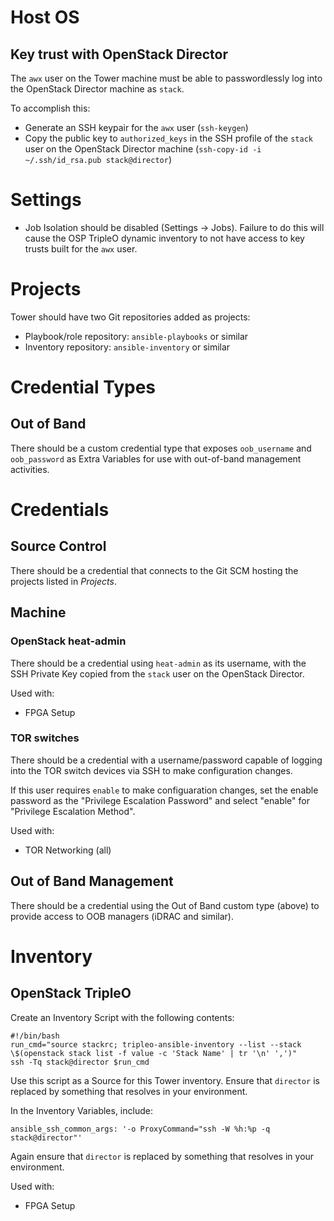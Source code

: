 # Host OS

## Key trust with OpenStack Director

The `awx` user on the Tower machine must be able to passwordlessly log into the OpenStack Director machine as `stack`.

To accomplish this:
* Generate an SSH keypair for the `awx` user (`ssh-keygen`)
* Copy the public key to `authorized_keys` in the SSH profile of the `stack` user on the OpenStack Director machine (`ssh-copy-id -i ~/.ssh/id_rsa.pub stack@director`)

# Settings

* Job Isolation should be disabled (Settings -> Jobs). Failure to do this will cause the OSP TripleO dynamic inventory to not have access to key trusts built for the `awx` user.

# Projects

Tower should have two Git repositories added as projects:

* Playbook/role repository: `ansible-playbooks` or similar
* Inventory repository: `ansible-inventory` or similar

# Credential Types

## Out of Band
There should be a custom credential type that exposes `oob_username` and `oob_password` as Extra Variables for use with out-of-band management activities.

# Credentials

## Source Control

There should be a credential that connects to the Git SCM hosting the projects listed in *Projects*.

## Machine

### OpenStack heat-admin

There should be a credential using `heat-admin` as its username, with the SSH Private Key copied from the `stack` user on the OpenStack Director.

Used with:

* FPGA Setup

### TOR switches

There should be a credential with a username/password capable of logging into the TOR switch devices via SSH to make configuration changes.

If this user requires `enable` to make configuaration changes, set the enable password as the "Privilege Escalation Password" and select "enable" for "Privilege Escalation Method".

Used with:

* TOR Networking (all)

## Out of Band Management

There should be a credential using the Out of Band custom type (above) to provide access to OOB managers (iDRAC and similar).


# Inventory

## OpenStack TripleO

Create an Inventory Script with the following contents:

```
#!/bin/bash
run_cmd="source stackrc; tripleo-ansible-inventory --list --stack \$(openstack stack list -f value -c 'Stack Name' | tr '\n' ',')"
ssh -Tq stack@director $run_cmd
```

Use this script as a Source for this Tower inventory. Ensure that `director` is replaced by something that resolves in your environment.

In the Inventory Variables, include:

```
ansible_ssh_common_args: '-o ProxyCommand="ssh -W %h:%p -q stack@director"'
```

Again ensure that `director` is replaced by something that resolves in your environment.

Used with:

* FPGA Setup
